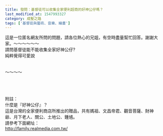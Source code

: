 ```yaml
---
title: 發問：基督徒可以收集全家便利超商的好神公仔嗎？
last_modified_at: 1547993327
category: 成聖之路
tags: ['基督徒與藝術、音樂、繪畫']
---
```


這是一位匿名網友所問的問題，請各位熱心的兄姐，有空時盡量幫忙回答。謝謝大家。<!--more-->～～～～～～<br>請問基督徒能不能收集全家好神公仔?<br>純粹覺得可愛說<br><br><br>～～～～<br><br><br><br><br>附註：<br>什麼是『好神公仔』？<br>這是台灣的全家便利商店所推出的贈品，共有媽祖、文昌帝君、觀音菩薩、財神爺、月下老人、關公、土地公、鍾馗。<br>請參考下面網址：<br>http://family.realmedia.com.tw/<br><br><br>


